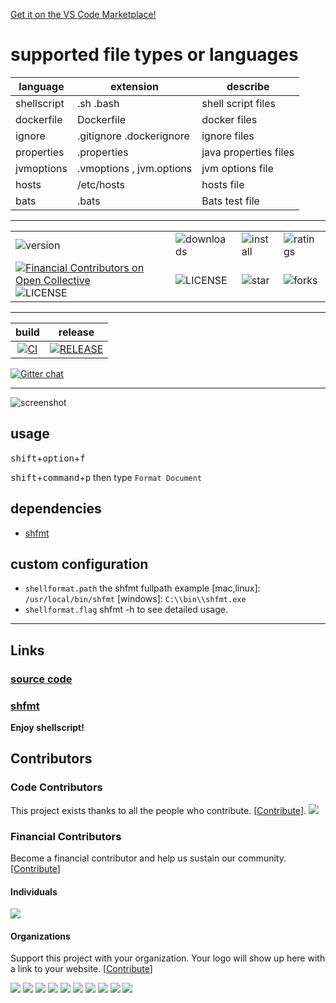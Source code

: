[Get it on the VS Code Marketplace!](https://marketplace.visualstudio.com/items?itemName=foxundermoon.shell-format)

# supported file types or languages

| language    | extension                | describe              |
| ----------- | ------------------------ | --------------------- |
| shellscript | .sh .bash                | shell script files    |
| dockerfile  | Dockerfile               | docker files          |
| ignore      | .gitignore .dockerignore | ignore files          |
| properties  | .properties              | java properties files |
| jvmoptions  | .vmoptions , jvm.options | jvm options file      |
| hosts       | /etc/hosts               | hosts file            |
| bats        | .bats                    | Bats test file        |

---

|                                                                                                                                                                                                                                   |                                                                                                              |                                                                                                            |                                                                                                                |
| --------------------------------------------------------------------------------------------------------------------------------------------------------------------------------------------------------------------------------- | ------------------------------------------------------------------------------------------------------------ | ---------------------------------------------------------------------------------------------------------- | -------------------------------------------------------------------------------------------------------------- |
| ![version](https://img.shields.io/visual-studio-marketplace/v/foxundermoon.shell-format?style=flat-square)                                                                                                                        | ![downloads](https://img.shields.io/visual-studio-marketplace/d/foxundermoon.shell-format?style=flat-square) | ![install](https://img.shields.io/visual-studio-marketplace/i/foxundermoon.shell-format?style=flat-square) | ![ratings](https://img.shields.io/visual-studio-marketplace/stars/foxundermoon.shell-format?style=flat-square) |
| [![Financial Contributors on Open Collective](https://opencollective.com/vsformat/all/badge.svg?label=financial+contributors)](https://opencollective.com/vsformat) ![LICENSE](https://img.shields.io/badge/license-mit-blue.svg) | ![LICENSE](https://img.shields.io/badge/license-Anti%20996-blue.svg)                                         | ![star](https://img.shields.io/github/stars/foxundermoon/vs-shell-format.svg)                              | ![forks](https://img.shields.io/github/forks/foxundermoon/vs-shell-format.svg)                                 |

---

|                                                                                 build                                                                                 |                                                                                  release                                                                                   |
| :-------------------------------------------------------------------------------------------------------------------------------------------------------------------: | :------------------------------------------------------------------------------------------------------------------------------------------------------------------------: |
| [![CI](https://github.com/foxundermoon/vs-shell-format/actions/workflows/CI.yml/badge.svg)](https://github.com/foxundermoon/vs-shell-format/actions/workflows/CI.yml) | [![RELEASE](https://github.com/foxundermoon/vs-shell-format/actions/workflows/CD.yml/badge.svg)](https://github.com/foxundermoon/vs-shell-format/actions/workflows/CD.yml) |

[![Gitter chat](https://badges.gitter.im/gitterHQ/gitter.svg)](https://gitter.im/vs-shell-format/community)

---

![screenshot](https://github.com/foxundermoon/vs-shell-format/raw/master/image/shell_format.gif)

## usage

<kbd>shift</kbd>+<kbd>option</kbd>+<kbd>f</kbd>

<kbd>shift</kbd>+<kbd>command</kbd>+<kbd>p</kbd> then type `Format Document`

## dependencies

- [shfmt](https://github.com/mvdan/sh#shfmt)

## custom configuration

- `shellformat.path` the shfmt fullpath example [mac,linux]: `/usr/local/bin/shfmt` [windows]: `C:\\bin\\shfmt.exe`
- `shellformat.flag` shfmt -h to see detailed usage.

---

## Links

### [source code](https://github.com/foxundermoon/vs-shell-format)

### [shfmt](https://github.com/mvdan/sh)

**Enjoy shellscript!**

## Contributors

### Code Contributors

This project exists thanks to all the people who contribute. [[Contribute](CONTRIBUTING.md)].
<a href="https://github.com/foxundermoon/vs-shell-format/graphs/contributors"><img src="https://opencollective.com/vsformat/contributors.svg?width=890&button=false" /></a>

### Financial Contributors

Become a financial contributor and help us sustain our community. [[Contribute](https://opencollective.com/vsformat/contribute)]

#### Individuals

<a href="https://opencollective.com/vsformat"><img src="https://opencollective.com/vsformat/individuals.svg?width=890"></a>

#### Organizations

Support this project with your organization. Your logo will show up here with a link to your website. [[Contribute](https://opencollective.com/vsformat/contribute)]

<a href="https://opencollective.com/vsformat/organization/0/website"><img src="https://opencollective.com/vsformat/organization/0/avatar.svg"></a>
<a href="https://opencollective.com/vsformat/organization/1/website"><img src="https://opencollective.com/vsformat/organization/1/avatar.svg"></a>
<a href="https://opencollective.com/vsformat/organization/2/website"><img src="https://opencollective.com/vsformat/organization/2/avatar.svg"></a>
<a href="https://opencollective.com/vsformat/organization/3/website"><img src="https://opencollective.com/vsformat/organization/3/avatar.svg"></a>
<a href="https://opencollective.com/vsformat/organization/4/website"><img src="https://opencollective.com/vsformat/organization/4/avatar.svg"></a>
<a href="https://opencollective.com/vsformat/organization/5/website"><img src="https://opencollective.com/vsformat/organization/5/avatar.svg"></a>
<a href="https://opencollective.com/vsformat/organization/6/website"><img src="https://opencollective.com/vsformat/organization/6/avatar.svg"></a>
<a href="https://opencollective.com/vsformat/organization/7/website"><img src="https://opencollective.com/vsformat/organization/7/avatar.svg"></a>
<a href="https://opencollective.com/vsformat/organization/8/website"><img src="https://opencollective.com/vsformat/organization/8/avatar.svg"></a>
<a href="https://opencollective.com/vsformat/organization/9/website"><img src="https://opencollective.com/vsformat/organization/9/avatar.svg"></a>

